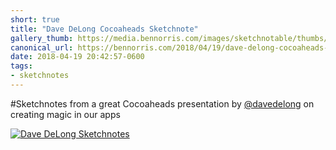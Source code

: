 ```yaml
---
short: true
title: "Dave DeLong Cocoaheads Sketchnote"
gallery_thumb: https://media.bennorris.com/images/sketchnotable/thumbs/cocoaheads-2018.jpg
canonical_url: https://bennorris.com/2018/04/19/dave-delong-cocoaheads-sketchnotes
date: 2018-04-19 20:42:57-0600
tags:
- sketchnotes
---
```


#Sketchnotes from a great Cocoaheads presentation by [@davedelong](https://twitter.com/davedelong) on creating magic in our apps

[![Dave DeLong Sketchnotes](https://media.bennorris.com/images/sketchnotable/general/cocoaheads-2018.jpg)](http://media.bennorris.com/images/sketchnotable/general/cocoaheads-2018.jpg)